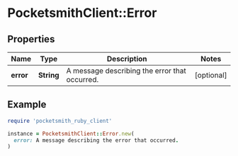 # PocketsmithClient::Error

## Properties

| Name | Type | Description | Notes |
| ---- | ---- | ----------- | ----- |
| **error** | **String** | A message describing the error that occurred. | [optional] |

## Example

```ruby
require 'pocketsmith_ruby_client'

instance = PocketsmithClient::Error.new(
  error: A message describing the error that occurred.
)
```

